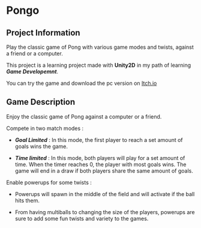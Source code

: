 # Pongo

## Project Information 

 Play the classic game of Pong with various game modes and twists, against a friend or a computer.
 
 This project is a learning project made with **Unity2D** in my path of learning ***Game Developemnt***.
 
 You can try the game and download the pc version on [Itch.io](https://kamelmahjoub.itch.io/pongo)


## Game Description
 
 Enjoy the classic game of Pong against a computer or a friend.
 
 Compete in two match modes : 
 
  - ***Goal Limited*** : In this mode, the first player to reach a set amount of goals wins the game.
  
  - ***Time limited*** : In this mode, both players will play for a set amount of time.
                     When the timer reaches 0, the player with most goals wins.
                     The game will end in a draw if both players share the same amount of goals.
 
 Enable powerups for some twists : 
 
 - Powerups will spawn in the middle of the field and will activate if the ball hits them. 
 
 - From having multiballs to changing the size of the players, powerups are sure to add some fun twists and variety to the games.
 

 
